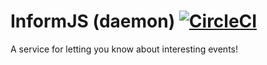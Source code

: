 InformJS (daemon) [![CircleCI](https://circleci.com/gh/informjs/inform-daemon.svg?style=svg)](https://circleci.com/gh/informjs/inform-daemon)
===============

A service for letting you know about interesting events!
